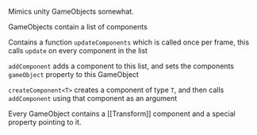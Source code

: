 Mimics unity GameObjects somewhat.

GameObjects contain a list of components

Contains a function `updateComponents` which is called once per frame, this calls `update` on every component in the list

`addComponent` adds a component to this list, and sets the components `gameObject` property to this GameObject

`createComponent<T>` creates a component of type `T`, and then calls `addComponent` using that component as an argument

Every GameObject contains a [[Transform]] component and a special property pointing to it.